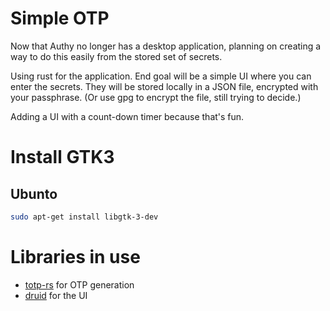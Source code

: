 # Simple OTP

Now that Authy no longer has a desktop application, planning on creating a way 
to do this easily from the stored set of secrets.

Using rust for the application. End goal will be a simple UI where you can 
enter the secrets. They will be stored locally in a JSON file, encrypted with 
your passphrase. (Or use gpg to encrypt the file, still trying to decide.)

Adding a UI with a count-down timer because that's fun.

# Install GTK3

## Ubunto
```bash
sudo apt-get install libgtk-3-dev
```

# Libraries in use
- [totp-rs](https://github.com/constantoine/totp-rs) for OTP generation
- [druid](https://github.com/linebender/druid) for the UI
